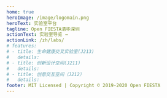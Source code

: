 ```yaml
---
home: true
heroImage: /image/logomain.png
heroText: 实验室平台
tagline: Open FIESTA清华深圳
actionText: 实验室导览 →
actionLink: /zh/labs/
# features:
# - title: 生命健康交叉实验室(J213)
#   details: 
# - title: 创新设计空间(J211)
#   details: 
# - title: 创意交互空间（J212）
#   details: 
footer: MIT Licensed | Copyright © 2019-2020 Open FIESTA
---
```



<template>
<v-row no-gutters>
<v-card
    class="sm"
    max-width="297"
  >
    <a href="/zh/labs/bio/">
    <v-img
      src="/image/lab/biolab.jpg"
      height="166px"
    ></v-img>
    </a>
    <v-card-title>
      生命健康交叉实验室
    </v-card-title>
    <v-card-subtitle>
      (Bio-X Lab)
    </v-card-subtitle>
</v-card>
<v-card
    class="sm"
    max-width="297"
  >
    <a href="/zh/labs/idea/">
    <v-img
      src="/image/lab/ideacafe.jpg"
      height="166px"
    ></v-img>
    </a>
    <v-card-title>
      创意交互空间
    </v-card-title>
    <v-card-subtitle>
      (Idea Cafe)
    </v-card-subtitle>
</v-card>
<v-card
    class="sm"
    max-width="297"
  >
    <a href="/zh/labs/iid/">
    <v-img
      src="/image/lab/iidspace.jpg"
      height="166px"
    ></v-img>
    </a>
    <v-card-title>
      创新设计空间
    </v-card-title>
    <v-card-subtitle>
      (Design + Space)
    </v-card-subtitle>
</v-card>
</v-row>
</template>

<br/>